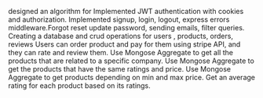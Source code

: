 designed an algorithm for 
 Implemented JWT authentication with cookies and authorization.
 Implemented signup, login, logout, express errors middleware.Forgot reset update password, sending 
 emails, filter queries.
 Creating a database and crud operations for users , products, orders, reviews 
 Users can order product and pay for them using stripe API, and they can rate and review them.
 Use Mongose Aggregate to get all the products that are related to a specific company.
 Use Mongose Aggregate to get the products that have the same ratings and price.
 Use Mongose Aggregate to get products depending on min and max price. 
 Get an average rating for each product based on its ratings.
